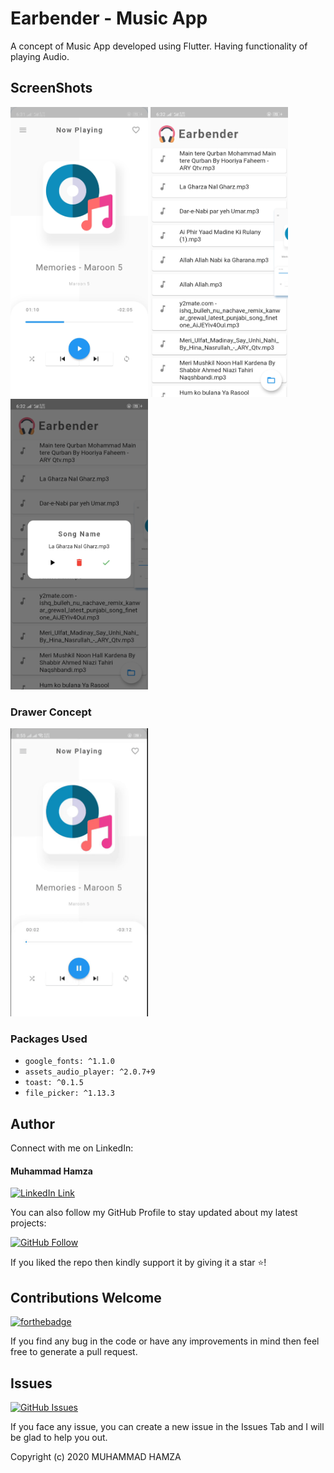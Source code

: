 # Earbender - Music App

A concept of Music App developed using Flutter. Having functionality of playing Audio.

## ScreenShots
<img src="SS/now_playing.jpg" width=220>  <img src="SS/play_list.jpg" width=220>  <img src="SS/alert_box.jpg" width=220>

### Drawer Concept

<img src="SS/gif.gif" width=220>

### Packages Used

- ```google_fonts: ^1.1.0```
- ```assets_audio_player: ^2.0.7+9```
- ```toast: ^0.1.5```
- ```file_picker: ^1.13.3```

## Author
Connect with me on LinkedIn:

#### Muhammad Hamza
[![LinkedIn Link](https://img.shields.io/badge/Connect-Hamza-blue.svg?logo=linkedin&longCache=true&style=social&label=Connect
)](https://www.linkedin.com/in/m-hamzashakeel)

You can also follow my GitHub Profile to stay updated about my latest projects:

[![GitHub Follow](https://img.shields.io/badge/Connect-Hamza-blue.svg?logo=Github&longCache=true&style=social&label=Follow)](https://github.com/m-hamzashakeel)

If you liked the repo then kindly support it by giving it a star ⭐!

## Contributions Welcome
[![forthebadge](https://forthebadge.com/images/badges/built-with-love.svg)](#)

If you find any bug in the code or have any improvements in mind then feel free to generate a pull request.

## Issues
[![GitHub Issues](https://img.shields.io/github/issues/saadhaxxan/Car_Game_Python_Pygame.svg?style=flat&label=Issues&maxAge=2592000)](https://www.github.com/m-hamzashakeel/Earbender_Music_App/issues)

If you face any issue, you can create a new issue in the Issues Tab and I will be glad to help you out.

Copyright (c) 2020 MUHAMMAD HAMZA